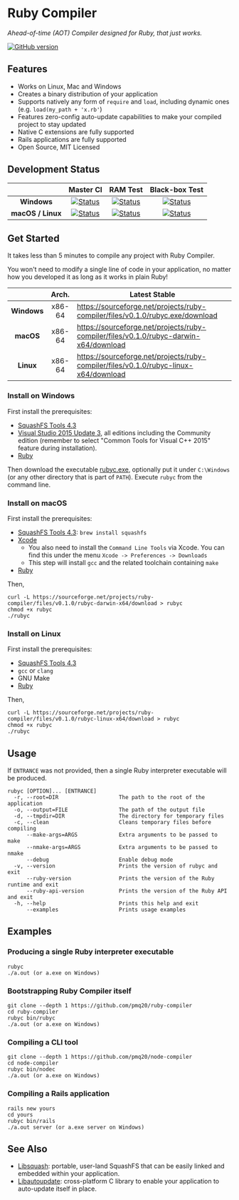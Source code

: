 # Ruby Compiler

*Ahead-of-time (AOT) Compiler designed for Ruby, that just works.*

[![GitHub version](https://badge.fury.io/gh/pmq20%2Fruby-compiler.svg)](https://badge.fury.io/gh/pmq20%2Fruby-compiler)

## Features

- Works on Linux, Mac and Windows
- Creates a binary distribution of your application
- Supports natively any form of `require` and `load`, including dynamic ones (e.g. `load(my_path + 'x.rb'`)
- Features zero-config auto-update capabilities to make your compiled project to stay updated
- Native C extensions are fully supported
- Rails applications are fully supported
- Open Source, MIT Licensed

## Development Status

|                       |                                                       Master CI                                                                                                       |                                                                    RAM Test                                                                                               |                                                             Black-box Test                                                                                                 |
|:---------------------:|:---------------------------------------------------------------------------------------------------------------------------------------------------------------------:|:-------------------------------------------------------------------------------------------------------------------------------------------------------------------------:|:--------------------------------------------------------------------------------------------------------------------------------------------------------------------------:|
|      **Windows**      |  [![Status](https://ci.appveyor.com/api/projects/status/93i36eliiy6v3686/branch/master?svg=true)](https://ci.appveyor.com/project/pmq20/ruby-compiler/branch/master)  |  [![Status](https://ci.appveyor.com/api/projects/status/0tjl0mvnief8nyti/branch/master?svg=true)](https://ci.appveyor.com/project/pmq20/ruby-compiler-ram/branch/master)  |  [![Status](https://ci.appveyor.com/api/projects/status/pa5g32i9b0jilnk2/branch/master?svg=true)](https://ci.appveyor.com/project/pmq20/ruby-compiler-blbt/branch/master)  |
|   **macOS / Linux**   |  [![Status](https://travis-ci.org/pmq20/ruby-compiler.svg?branch=master)](https://travis-ci.org/pmq20/ruby-compiler)                                                  |  [![Status](https://travis-ci.org/pmq20/ruby-compiler-ram.svg?branch=master)](https://travis-ci.org/pmq20/ruby-compiler-ram)                                              |  [![Status](https://travis-ci.org/pmq20/ruby-compiler-blbt.svg?branch=master)](https://travis-ci.org/pmq20/ruby-compiler-blbt)                                             |

## Get Started

It takes less than 5 minutes to compile any project with Ruby Compiler.

You won't need to modify a single line of code in your application, no matter how you developed it as long as it works in plain Ruby!

|                       |   Arch.  |                              Latest&#160;Stable                                        |
|:---------------------:|:--------:|----------------------------------------------------------------------------------------|
|      **Windows**      |  x86-64  | https://sourceforge.net/projects/ruby-compiler/files/v0.1.0/rubyc.exe/download         |
|       **macOS**       |  x86-64  | https://sourceforge.net/projects/ruby-compiler/files/v0.1.0/rubyc-darwin-x64/download  |
|       **Linux**       |  x86-64  | https://sourceforge.net/projects/ruby-compiler/files/v0.1.0/rubyc-linux-x64/download   |

### Install on Windows

First install the prerequisites:

* [SquashFS Tools 4.3](https://github.com/pmq20/squashfuse/files/691217/sqfs43-win32.zip)
* [Visual Studio 2015 Update 3](https://www.visualstudio.com/), all editions
  including the Community edition (remember to select
  "Common Tools for Visual C++ 2015" feature during installation).
* [Ruby](https://www.ruby-lang.org/)

Then download the executable [rubyc.exe](https://sourceforge.net/projects/ruby-compiler/files/v0.1.0/rubyc.exe/download),
optionally
put it under `C:\Windows`
(or any other directory that is part of `PATH`).
Execute `rubyc` from the command line.

### Install on macOS

First install the prerequisites:

* [SquashFS Tools 4.3](http://squashfs.sourceforge.net/): `brew install squashfs`
* [Xcode](https://developer.apple.com/xcode/download/)
  * You also need to install the `Command Line Tools` via Xcode. You can find
    this under the menu `Xcode -> Preferences -> Downloads`
  * This step will install `gcc` and the related toolchain containing `make`
* [Ruby](https://www.ruby-lang.org/)

Then,

    curl -L https://sourceforge.net/projects/ruby-compiler/files/v0.1.0/rubyc-darwin-x64/download > rubyc
    chmod +x rubyc
    ./rubyc

### Install on Linux

First install the prerequisites:

* [SquashFS Tools 4.3](http://squashfs.sourceforge.net/)
* `gcc` or `clang`
* GNU Make
* [Ruby](https://www.ruby-lang.org/)

Then,

    curl -L https://sourceforge.net/projects/ruby-compiler/files/v0.1.0/rubyc-linux-x64/download > rubyc
    chmod +x rubyc
    ./rubyc

## Usage

If `ENTRANCE` was not provided, then a single Ruby interpreter executable will be produced.

    rubyc [OPTION]... [ENTRANCE]
      -r, --root=DIR                   The path to the root of the application
      -o, --output=FILE                The path of the output file
      -d, --tmpdir=DIR                 The directory for temporary files
      -c, --clean                      Cleans temporary files before compiling
          --make-args=ARGS             Extra arguments to be passed to make
          --nmake-args=ARGS            Extra arguments to be passed to nmake
          --debug                      Enable debug mode
      -v, --version                    Prints the version of rubyc and exit
          --ruby-version               Prints the version of the Ruby runtime and exit
          --ruby-api-version           Prints the version of the Ruby API and exit
      -h, --help                       Prints this help and exit
          --examples                   Prints usage examples

## Examples

### Producing a single Ruby interpreter executable

	rubyc
	./a.out (or a.exe on Windows)

### Bootstrapping Ruby Compiler itself

	git clone --depth 1 https://github.com/pmq20/ruby-compiler
	cd ruby-compiler
	rubyc bin/rubyc
	./a.out (or a.exe on Windows)

### Compiling a CLI tool

	git clone --depth 1 https://github.com/pmq20/node-compiler
	cd node-compiler
	rubyc bin/nodec
	./a.out (or a.exe on Windows)

### Compiling a Rails application

	rails new yours
	cd yours
	rubyc bin/rails
	./a.out server (or a.exe server on Windows)

## See Also

- [Libsquash](https://github.com/pmq20/libsquash): portable, user-land SquashFS that can be easily linked and embedded within your application.
- [Libautoupdate](https://github.com/pmq20/libautoupdate): cross-platform C library to enable your application to auto-update itself in place.
